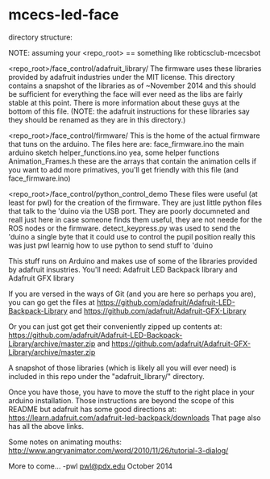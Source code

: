 mcecs-led-face
==============
directory structure:

NOTE: assuming your <repo_root> == something like robticsclub-mcecsbot

<repo_root>/face_control/adafruit_library/
	The firmware uses these libraries provided by adafruit industries under the MIT license.
	This directory contains a snapshot of the libraries as of ~November 2014 and this 
	should be sufficient for everything the face will ever need as the libs are fairly stable
	at this	point. There is more information about these guys at the bottom of this file. (NOTE:
	the adafruit instructions for these libraries say they should be renamed as they are in 
	this directory.)

<repo_root>/face_control/firmware/
	This is the home of the actual firmware that tuns on the arduino. The files here are:
		face_firmware.ino		the main arduino sketch
		helper_functions.ino	yea, some helper functions
		Animation_Frames.h		these are the arrays that contain the animation cells
								if you want to add more primatives, you'll get friendly with 
								this file (and face_firmware.ino)

<repo_root>/face_control/python_control_demo
	These files were useful (at least for pwl) for the creation of the firmware.
	They are just little python files that talk to the 'duino via the USB port.
	They are poorly documneted and reall just here in case someone finds them useful, they
	are not neede for the ROS nodes or the firmware.
		detect_keypress.py		was used to send the 'duino a single byte
								that it could use to control the pupil position
								really this was just pwl learnig how to use python to 
								send stuff to 'duino
		






								
This stuff runs on Arduino
and makes use of some of the libraries provided by adafruit insustries. You'll need:
	Adafruit LED Backpack library and
	Adafruit GFX library 

If you are versed in the ways of Git (and you are here so perhaps you are), you can go get the files
at https://github.com/adafruit/Adafruit-LED-Backpack-Library and
https://github.com/adafruit/Adafruit-GFX-Library

Or you can just got get their conveniently zipped up contents at:
https://github.com/adafruit/Adafruit-LED-Backpack-Library/archive/master.zip and
https://github.com/adafruit/Adafruit-GFX-Library/archive/master.zip

A snapshot of those libraries (which is likely all you will ever need) is included in this repo
under the "adafruit_library/" directory.

Once you have those, you have to move the stuff to the right place in your arduino installation.
Those instructions are beyond the scope of this README but adafruit has some good directions at:
https://learn.adafruit.com/adafruit-led-backpack/downloads
That page also has all the above links.

Some notes on animating mouths:
http://www.angryanimator.com/word/2010/11/26/tutorial-3-dialog/




More to come...
-pwl
pwl@pdx.edu
October 2014